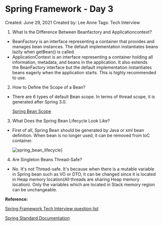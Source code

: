 # Spring Framework - Day 3

Created: June 29, 2021
Created by: Lee Anne
Tags: Tech Interview

1. What Is the Difference Between Beanfactory and Applicationcontext?

- BeanFactory is an interface representing a container that provides and manages bean instances. The default implementation instantiates beans lazily when getBean() is called.
- ApplicationContext is an interface representing a container holding all information, metadata, and beans in the application. It also extends the BeanFactory interface but the default implementation instantiates beans eagerly when the application starts. This is highly recommended to use.

2. How to Define the Scope of a Bean?

- There are 6 types of default Bean scope. In terms of thread scope, it is generated after Spring 3.0.

    [Spring Bean Scope](https://www.notion.so/a1931fad749243ba95109dcf3ce10f47)

3. What Does the Spring Bean Lifecycle Look Like?

- First of all, Spring Bean should be generated by Java or xml bean definition. When bean is no longer used, it can be removed from IoC container.

    ![spring_bean_lifecycle](https://user-images.githubusercontent.com/15176192/124012210-dfe17900-da1b-11eb-9cea-d253364ef296.png)]

4. Are Singleton Beans Thread-Safe?

- No. It's not Thread-safe. It's because when there is a mutable variable in Spring bean such as VO or DTO, it can be changed since it is located in Heap memory location(All threads are sharing Heap memory location). Only the variables which are located in Stack memory region can be unchangeable.

**Reference:**

[Spring Framework Tech Interview question list](https://www.baeldung.com/spring-interview-questions#Q11)

[Spring Standard Documentation](https://docs.spring.io/spring-framework/docs/current/reference/html/index.html)

